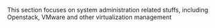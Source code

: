 
This section focuses on system administration related stuffs, including Openstack, VMware and other virtualization management


